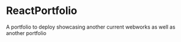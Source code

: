 # ReactPortfolio
A portfolio to deploy showcasing another current webworks as well as another portfolio

